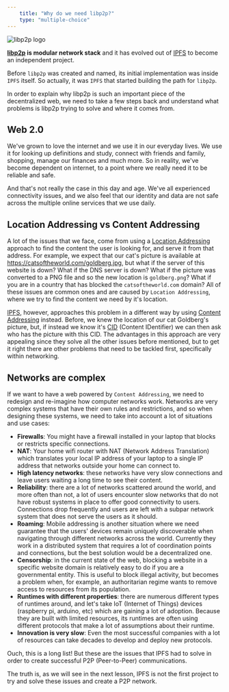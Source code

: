 ```yaml
---
    title: "Why do we need libp2p?"
    type: "multiple-choice"
---
```


<div class="flex justify-center mt4 mb4">
    <img class="w-34-ns w-75" src="/tutorial-assets/T0009L01-libp2p-logo.svg" alt="libp2p logo" />
</div>

**[libp2p](https://libp2p.io) is modular network stack** and it has evolved out of [IPFS](https://ipfs.io) to become an independent project.

Before `libp2p` was created and named, its initial implementation was inside `IPFS` itself. So actually, it was `IPFS` that started building the path for `libp2p`.

In order to explain why libp2p is such an important piece of the decentralized web, we need to take a few steps back and understand what problems is libp2p trying to solve and where it comes from.

## Web 2.0

We've grown to love the internet and we use it in our everyday lives.
We use it for looking up definitions and study, connect with friends and family, shopping, manage our finances and much more.
So in reality, we've become dependent on internet, to a point where we really need it to be reliable and safe.

And that's not really the case in this day and age. We've all experienced connectivity issues, and we also feel that our identity and data are not safe across the multiple online services that we use daily.

## Location Addressing vs Content Addressing

A lot of the issues that we face, come from using a [Location Addressing](http://protoschool.localhost/data-structures/02) approach to find the content the user is looking for, and serve it from that address. For example, we expect that our cat's picture is available at https://catsoftheworld.com/goldberg.jpg, but what if the server of this website is down? What if the DNS server is down? What if the picture was converted to a PNG file and so the new location is `goldberg.png`? What if you are in a country that has blocked the `catsoftheworld.com` domain?
All of these issues are common ones and are caused by `Location Addressing`, where we try to find the content we need by it's location.

[IPFS](https://ipfs.io), however, approaches this problem in a different way by using [Content Addressing](https://proto.school/data-structures/03) instead.
Before, we knew the location of our cat Goldberg's picture, but, if instead we know it's [CID](https://proto.school/anatomy-of-a-cid) (Content IDentifier) we can then ask who has the picture with this CID.
The advantages in this approach are very appealing since they solve all the other issues before mentioned, but to get it right there are other problems that need to be tackled first, specifically within networking.


## Networks are complex

If we want to have a web powered by `Content Addressing`, we need to redesign and re-imagine how computer networks work.
Networks are very complex systems that have their own rules and restrictions, and so when designing these systems, we need to take into account a lot of situations and use cases:

- **Firewalls**: You might have a firewall installed in your laptop that blocks or restricts specific connections.
- **NAT**: Your home wifi router with NAT (Network Address Translation) which translates your local IP address of your laptop to a single IP address that networks outside your home can connect to.
- **High latency networks**: these networks have very slow connections and leave users waiting a long time to see their content.
- **Reliability**: there are a lot of networks scattered around the world, and more often than not, a lot of users encounter slow networks that do not have robust systems in place to offer good connectivity to users. Connections drop frequently and users are left with a subpar network system that does not serve the users as it should.
- **Roaming**: Mobile addressing is another situation where we need guarantee that the users' devices remain uniquely discoverable when navigating through different networks across the world. Currently they work in a distributed system that requires a lot of coordination points and connections, but the best solution would be a decentralized one.
- **Censorship**: in the current state of the web, blocking a website in a specific website domain is relatively easy to do if you are a governmental entity. This is useful to block illegal activity, but becomes a problem when, for example, an authoritarian regime wants to remove access to resources from its population.
- **Runtimes with different properties**: there are numerous different types of runtimes around, and let's take IoT (Internet of Things) devices (raspberry pi, arduino, etc) which are gaining a lot of adoption. Because they are built with limited resources, its runtimes are often using different protocols that make a lot of assumptions about their runtime.
- **Innovation is very slow**: Even the most successful companies with a lot of resources can take decades to develop and deploy new protocols.

Ouch, this is a long list!
But these are the issues that IPFS had to solve in order to create successful P2P (Peer-to-Peer) communications.

The truth is, as we will see in the next lesson, IPFS is not the first project to try and solve these issues and create a P2P network.
